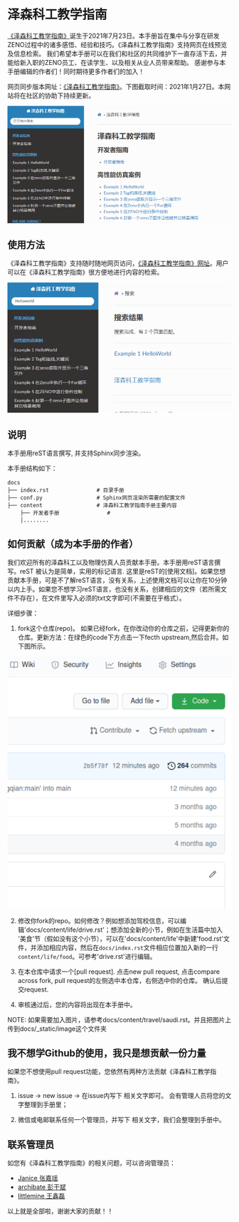 # 泽森科工教学指南
[《泽森科工教学指南》](https://zenustech-documentation.readthedocs.io/zh/latest/)诞生于2021年7月23日。本手册旨在集中与分享在研发ZENO过程中的诸多感悟、经验和技巧。《泽森科工教学指南》支持网页在线预览及信息检索。 我们希望本手册可以在我们和社区的共同维护下一直存活下去，并能给新入职的ZENO员工、在读学生、以及相关从业人员带来帮助。 感谢参与本手册编辑的作者们！同时期待更多作者们的加入！ 

网页同步版本网址：[《泽森科工教学指南》](https://zenustech-documentation.readthedocs.io/zh/latest/)。下图截取时间：2021年1月27日。本网站将在社区的协助下持续更新。 

![《泽森科工教学指南》](docs/_static/image/website.png)

## 使用方法
《泽森科工教学指南》支持随时随地网页访问，[《泽森科工教学指南》网址](https://zenustech-documentation.readthedocs.io/zh/latest/)。用户可以在《泽森科工教学指南》很方便地进行内容的检索。 

![泽森科工教学指南手册检索](docs/_static/image/search.png)


## 说明
本手册用reST语言撰写, 并支持Sphinx同步渲染。 

本手册结构如下：

    docs
    ├── index.rst               # 目录手册
    ├── conf.py                 # Sphinx网页渲染所需要的配置文件
    ├── content                 # 泽森科工教学指南手册主要内容
        ├── 开发者手册               # 
        │........

    
## 如何贡献（成为本手册的作者）
我们欢迎所有的泽森科工以及物理仿真人员贡献本手册。本手册用reST语言撰写。reST 被认为是简单，实用的标记语言. 这里是reST的[使用文档]。如果您想贡献本手册，可是不了解reST语言，没有关系，上述使用文档可以让你在10分钟以内上手。如果您不想学习reST语言，也没有关系，创建相应的文件（若所需文件不存在），在文件里写入必须的txt文字即可(不需要在乎格式）。  

详细步骤：

1. fork这个仓库(repo)。 如果已经fork，在你改动你的仓库之前，记得更新你的仓库。更新方法：在绿色的code下方点击一下fecth upstream,然后合并。如下图所示。

![更新你的本地仓库](docs/_static/image/renew_repo.png)

2. 修改你fork的repo。如何修改？例如想添加驾校信息，可以编辑'docs/content/life/drive.rst'；想添加全新的小节，例如在生活篇中加入 '美食'节（假如没有这个小节），可以在'docs/content/life'中新建'food.rst'文件，并添加相应内容，然后在`docs/index.rst`文件相应位置加入新的一行`content/life/food`。可参考'drive.rst'进行编辑。  

3. 在本仓库中请求一个[pull request]. 点击new pull request, 点击compare across fork, pull request的左侧选中本仓库，右侧选中你的仓库。 确认后提交request. 

4. 审核通过后，您的内容将出现在本手册中。

 
NOTE: 如果需要加入图片，请参考docs/content/travel/saudi.rst。并且把图片上传到docs/_static/image这个文件夹


## 我不想学Github的使用，我只是想贡献一份力量
如果您不想使用pull request功能，您依然有两种方法贡献《泽森科工教学指南》。

1. issue -> new issue -> 在issue内写下 相关文字即可。 会有管理人员将您的文字整理到手册里； 

2. 微信或电邮联系任何一个管理员，并写下 相关文字，我们会整理到手册中。 


## 联系管理员
如您有《泽森科工教学指南》的相关问题，可以咨询管理员：  
* [Janice 张嘉瑶 ](https://github.com/jiayaozhang)
* [archibate 彭于斌](https://github.com/archibate)
* [littlemine 王鑫磊](https://github.com/littlemine)

以上就是全部啦，谢谢大家的贡献！！



